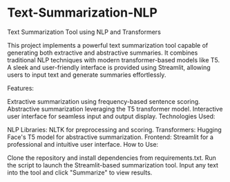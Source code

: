 # Text-Summarization-NLP
Text Summarization Tool using NLP and Transformers

This project implements a powerful text summarization tool capable of generating both extractive and abstractive summaries. It combines traditional NLP techniques with modern transformer-based models like T5. A sleek and user-friendly interface is provided using Streamlit, allowing users to input text and generate summaries effortlessly.

Features:

Extractive summarization using frequency-based sentence scoring.
Abstractive summarization leveraging the T5 transformer model.
Interactive user interface for seamless input and output display.
Technologies Used:

NLP Libraries: NLTK for preprocessing and scoring.
Transformers: Hugging Face's T5 model for abstractive summarization.
Frontend: Streamlit for a professional and intuitive user interface.
How to Use:

Clone the repository and install dependencies from requirements.txt.
Run the script to launch the Streamlit-based summarization tool.
Input any text into the tool and click "Summarize" to view results.
